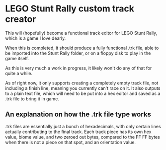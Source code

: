 # LEGO Stunt Rally custom track creator

This will (hopefully) become a functional track editor for LEGO Stunt Rally, which is a game I love dearly. 

When this is completed, it should produce a fully functional .trk file, able to be imported into the Stunt Rally folder, or on a floppy disk to play in the game itself.

As this is very much a work in progress, it likely won't do any of that for quite a while.

As of right now, it only supports creating a completely empty track file, not including a finish line, meaning you currently can't race on it. It also outputs to a plain text file, which will need to be put into a hex editor and saved as a .trk file to bring it in game.

## An explanation on how the .trk file type works

.trk files are essentially just a bunch of hexadecimals, with only certain lines actually contributing to the final track.
Each track piece has its own hex value, biome value, and two zeroed out bytes, compared to the FF FF bytes when there is not a piece on that spot, and an orientation value.
